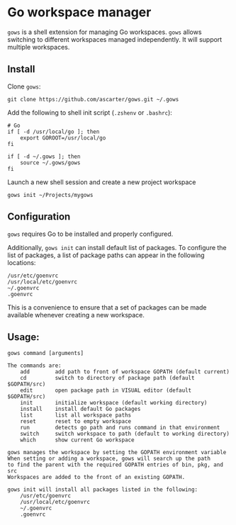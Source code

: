 # Go workspace manager

`gows` is a shell extension for managing Go workspaces. `gows` allows switching to different workspaces managed independently. It will support multiple workspaces.

## Install

Clone `gows`:

    git clone https://github.com/ascarter/gows.git ~/.gows
    
Add the following to shell init script (`.zshenv` or `.bashrc`):

    # Go
    if [ -d /usr/local/go ]; then
        export GOROOT=/usr/local/go
    fi

    if [ -d ~/.gows ]; then
        source ~/.gows/gows
    fi

Launch a new shell session and create a new project workspace

    gows init ~/Projects/mygows

## Configuration

`gows` requires Go to be installed and properly configured.

Additionally, `gows init` can install default list of packages. To configure the list of packages, a list of package paths can appear in the following locations:

    /usr/etc/goenvrc
    /usr/local/etc/goenvrc
    ~/.goenvrc
    .goenvrc

This is a convenience to ensure that a set of packages can be made available whenever creating a new workspace.

## Usage:
    gows command [arguments]

    The commands are:
        add        add path to front of workspace GOPATH (default current)
        cd         switch to directory of package path (default $GOPATH/src)
        edit       open package path in VISUAL editor (default $GOPATH/src)
        init       initialize workspace (default working directory)
        install    install default Go packages
        list       list all workspace paths
        reset      reset to empty workspace
        run        detects go path and runs command in that environment
        switch     switch workspace to path (default to working directory)
        which      show current Go workspace

    gows manages the workspace by setting the GOPATH environment variable
    When setting or adding a workspace, gows will search up the path
    to find the parent with the required GOPATH entries of bin, pkg, and src
    Workspaces are added to the front of an existing GOPATH.

    gows init will install all packages listed in the following:
        /usr/etc/goenvrc
        /usr/local/etc/goenvrc
        ~/.goenvrc
        .goenvrc
